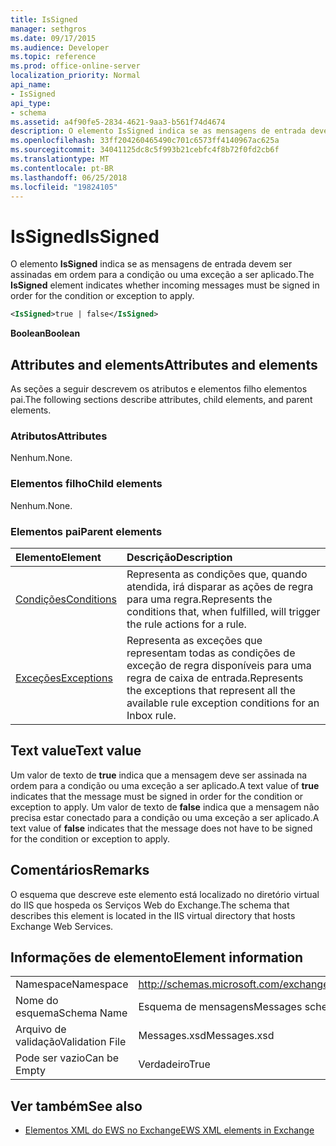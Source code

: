 ```yaml
---
title: IsSigned
manager: sethgros
ms.date: 09/17/2015
ms.audience: Developer
ms.topic: reference
ms.prod: office-online-server
localization_priority: Normal
api_name:
- IsSigned
api_type:
- schema
ms.assetid: a4f90fe5-2834-4621-9aa3-b561f74d4674
description: O elemento IsSigned indica se as mensagens de entrada devem ser assinadas em ordem para a condição ou uma exceção a ser aplicado.
ms.openlocfilehash: 33ff204260465490c701c6573ff4140967ac625a
ms.sourcegitcommit: 34041125dc8c5f993b21cebfc4f8b72f0fd2cb6f
ms.translationtype: MT
ms.contentlocale: pt-BR
ms.lasthandoff: 06/25/2018
ms.locfileid: "19824105"
---
```

# <a name="issigned"></a><span data-ttu-id="27c3d-103">IsSigned</span><span class="sxs-lookup"><span data-stu-id="27c3d-103">IsSigned</span></span>

<span data-ttu-id="27c3d-104">O elemento **IsSigned** indica se as mensagens de entrada devem ser assinadas em ordem para a condição ou uma exceção a ser aplicado.</span><span class="sxs-lookup"><span data-stu-id="27c3d-104">The **IsSigned** element indicates whether incoming messages must be signed in order for the condition or exception to apply.</span></span> 
  
```XML
<IsSigned>true | false</IsSigned>
```

 <span data-ttu-id="27c3d-105">**Boolean**</span><span class="sxs-lookup"><span data-stu-id="27c3d-105">**Boolean**</span></span>
## <a name="attributes-and-elements"></a><span data-ttu-id="27c3d-106">Attributes and elements</span><span class="sxs-lookup"><span data-stu-id="27c3d-106">Attributes and elements</span></span>

<span data-ttu-id="27c3d-107">As seções a seguir descrevem os atributos e elementos filho elementos pai.</span><span class="sxs-lookup"><span data-stu-id="27c3d-107">The following sections describe attributes, child elements, and parent elements.</span></span>
  
### <a name="attributes"></a><span data-ttu-id="27c3d-108">Atributos</span><span class="sxs-lookup"><span data-stu-id="27c3d-108">Attributes</span></span>

<span data-ttu-id="27c3d-109">Nenhum.</span><span class="sxs-lookup"><span data-stu-id="27c3d-109">None.</span></span>
  
### <a name="child-elements"></a><span data-ttu-id="27c3d-110">Elementos filho</span><span class="sxs-lookup"><span data-stu-id="27c3d-110">Child elements</span></span>

<span data-ttu-id="27c3d-111">Nenhum.</span><span class="sxs-lookup"><span data-stu-id="27c3d-111">None.</span></span>
  
### <a name="parent-elements"></a><span data-ttu-id="27c3d-112">Elementos pai</span><span class="sxs-lookup"><span data-stu-id="27c3d-112">Parent elements</span></span>

|<span data-ttu-id="27c3d-113">**Elemento**</span><span class="sxs-lookup"><span data-stu-id="27c3d-113">**Element**</span></span>|<span data-ttu-id="27c3d-114">**Descrição**</span><span class="sxs-lookup"><span data-stu-id="27c3d-114">**Description**</span></span>|
|:-----|:-----|
|[<span data-ttu-id="27c3d-115">Condições</span><span class="sxs-lookup"><span data-stu-id="27c3d-115">Conditions</span></span>](conditions.md) <br/> |<span data-ttu-id="27c3d-116">Representa as condições que, quando atendida, irá disparar as ações de regra para uma regra.</span><span class="sxs-lookup"><span data-stu-id="27c3d-116">Represents the conditions that, when fulfilled, will trigger the rule actions for a rule.</span></span>  <br/> |
|[<span data-ttu-id="27c3d-117">Exceções</span><span class="sxs-lookup"><span data-stu-id="27c3d-117">Exceptions</span></span>](exceptions.md) <br/> |<span data-ttu-id="27c3d-118">Representa as exceções que representam todas as condições de exceção de regra disponíveis para uma regra de caixa de entrada.</span><span class="sxs-lookup"><span data-stu-id="27c3d-118">Represents the exceptions that represent all the available rule exception conditions for an Inbox rule.</span></span>  <br/> |
   
## <a name="text-value"></a><span data-ttu-id="27c3d-119">Text value</span><span class="sxs-lookup"><span data-stu-id="27c3d-119">Text value</span></span>

<span data-ttu-id="27c3d-120">Um valor de texto de **true** indica que a mensagem deve ser assinada na ordem para a condição ou uma exceção a ser aplicado.</span><span class="sxs-lookup"><span data-stu-id="27c3d-120">A text value of **true** indicates that the message must be signed in order for the condition or exception to apply.</span></span> <span data-ttu-id="27c3d-121">Um valor de texto de **false** indica que a mensagem não precisa estar conectado para a condição ou uma exceção a ser aplicado.</span><span class="sxs-lookup"><span data-stu-id="27c3d-121">A text value of **false** indicates that the message does not have to be signed for the condition or exception to apply.</span></span> 
  
## <a name="remarks"></a><span data-ttu-id="27c3d-122">Comentários</span><span class="sxs-lookup"><span data-stu-id="27c3d-122">Remarks</span></span>

<span data-ttu-id="27c3d-123">O esquema que descreve este elemento está localizado no diretório virtual do IIS que hospeda os Serviços Web do Exchange.</span><span class="sxs-lookup"><span data-stu-id="27c3d-123">The schema that describes this element is located in the IIS virtual directory that hosts Exchange Web Services.</span></span>
  
## <a name="element-information"></a><span data-ttu-id="27c3d-124">Informações de elemento</span><span class="sxs-lookup"><span data-stu-id="27c3d-124">Element information</span></span>

|||
|:-----|:-----|
|<span data-ttu-id="27c3d-125">Namespace</span><span class="sxs-lookup"><span data-stu-id="27c3d-125">Namespace</span></span>  <br/> |http://schemas.microsoft.com/exchange/services/2006/messages  <br/> |
|<span data-ttu-id="27c3d-126">Nome do esquema</span><span class="sxs-lookup"><span data-stu-id="27c3d-126">Schema Name</span></span>  <br/> |<span data-ttu-id="27c3d-127">Esquema de mensagens</span><span class="sxs-lookup"><span data-stu-id="27c3d-127">Messages schema</span></span>  <br/> |
|<span data-ttu-id="27c3d-128">Arquivo de validação</span><span class="sxs-lookup"><span data-stu-id="27c3d-128">Validation File</span></span>  <br/> |<span data-ttu-id="27c3d-129">Messages.xsd</span><span class="sxs-lookup"><span data-stu-id="27c3d-129">Messages.xsd</span></span>  <br/> |
|<span data-ttu-id="27c3d-130">Pode ser vazio</span><span class="sxs-lookup"><span data-stu-id="27c3d-130">Can be Empty</span></span>  <br/> |<span data-ttu-id="27c3d-131">Verdadeiro</span><span class="sxs-lookup"><span data-stu-id="27c3d-131">True</span></span>  <br/> |
   
## <a name="see-also"></a><span data-ttu-id="27c3d-132">Ver também</span><span class="sxs-lookup"><span data-stu-id="27c3d-132">See also</span></span>



- [<span data-ttu-id="27c3d-133">Elementos XML do EWS no Exchange</span><span class="sxs-lookup"><span data-stu-id="27c3d-133">EWS XML elements in Exchange</span></span>](ews-xml-elements-in-exchange.md)

